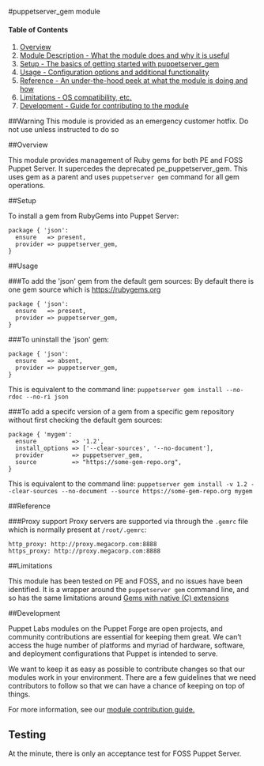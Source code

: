 #puppetserver_gem module

#### Table of Contents

1. [Overview](#overview)
2. [Module Description - What the module does and why it is useful](#module-description)
3. [Setup - The basics of getting started with puppetserver_gem](#setup)
4. [Usage - Configuration options and additional functionality](#usage)
5. [Reference - An under-the-hood peek at what the module is doing and how](#reference)
5. [Limitations - OS compatibility, etc.](#limitations)
6. [Development - Guide for contributing to the module](#development)

##Warning
This module is provided as an emergency customer hotfix.  Do not use unless instructed to do so

##Overview

This module provides management of Ruby gems for both PE and FOSS Puppet Server. It supercedes the deprecated pe_puppetserver_gem.
This uses gem as a parent and uses `puppetserver gem` command for all gem operations.

##Setup

To install a gem from RubyGems into Puppet Server:

    package { 'json':
      ensure   => present,
      provider => puppetserver_gem,
    }

##Usage

###To add the 'json' gem from the default gem sources:
By default there is one gem source which is https://rubygems.org

    package { 'json':
      ensure   => present,
      provider => puppetserver_gem,
    }

###To uninstall the 'json' gem:

    package { 'json':
      ensure   => absent,
      provider => puppetserver_gem,
    }

This is equivalent to the command line: `puppetserver gem install --no-rdoc --no-ri json`

###To add a specifc version of a gem from a specific gem repository without first checking the default gem sources:

    package { 'mygem':
      ensure          => '1.2',
      install_options => ['--clear-sources', '--no-document'],
      provider        => puppetserver_gem,
      source          => "https://some-gem-repo.org",
    }

This is equivalent to the command line: `puppetserver gem install -v 1.2 --clear-sources --no-document --source https://some-gem-repo.org mygem`

##Reference

###Proxy support
Proxy servers are supported via through the `.gemrc` file which is normally
present at `/root/.gemrc`:

```
http_proxy: http://proxy.megacorp.com:8888
https_proxy: http://proxy.megacorp.com:8888
```

##Limitations

This module has been tested on PE and FOSS, and no issues have been identified. It is a wrapper around the `puppetserver gem` command line, and so has the same limitations around [Gems with native (C) extensions](https://docs.puppet.com/puppetserver/latest/gems.html#gems-with-native-c-extensions)

##Development

Puppet Labs modules on the Puppet Forge are open projects, and community contributions are essential for keeping them great. We can’t access the huge number of platforms and myriad of hardware, software, and deployment configurations that Puppet is intended to serve.

We want to keep it as easy as possible to contribute changes so that our modules work in your environment. There are a few guidelines that we need contributors to follow so that we can have a chance of keeping on top of things.

For more information, see our [module contribution guide.](https://docs.puppetlabs.com/forge/contributing.html)

## Testing

At the minute, there is only an acceptance test for FOSS Puppet Server.

